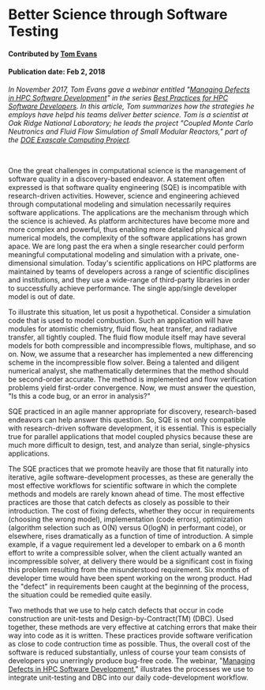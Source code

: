 # Better Science through Software Testing


#### Contributed by [Tom Evans](https://github.com/tmdelellis "Tom Evans GitHub Profile")

#### Publication date: Feb 2, 2018

*In November 2017, Tom Evans gave a webinar entitled "[Managing Defects in HPC Software Development](https://ideas-productivity.org/events/hpc-best-practices-webinars/#webinar012)" in the series [Best Practices for HPC Software Developers](https://ideas-productivity.org/events/hpc-best-practices-webinars/).  In this article, Tom summarizes how the strategies he employs have helpd his teams deliver better science.  Tom is a scientist at Oak Ridge National Laboratory; he leads the project "Coupled Monte Carlo Neutronics and Fluid Flow Simulation of Small Modular Reactors," part of the [DOE Exascale Computing Project](https://www.exascaleproject.org).*

<br>

One the great challenges in computational science is the management of
software quality in a discovery-based endeavor.  A statement often expressed
is that software quality engineering (SQE) is incompatible with
research-driven activities.  However, science and engineering achieved through
computational modeling and simulation necessarily requires software
applications.  The applications are the mechanism through which the science is
achieved.  As platform architectures have become more and more complex and
powerful, thus enabling more detailed physical and numerical models, the
complexity of the software applications has grown apace.  We are long past the
era when a single researcher could perform meaningful computational modeling
and simulation with a private, one-dimensional simulation.  Today's scientific
applications on HPC platforms are maintained by teams of developers across a
range of scientific disciplines and institutions, and they use a wide-range of
third-party libraries in order to successfully achieve performance.  The
single app/single developer model is out of date.

To illustrate this situation, let us posit a hypothetical.  Consider a
simulation code that is used to model combustion.  Such an application will
have modules for atomistic chemistry, fluid flow, heat transfer, and radiative
transfer, all tightly coupled.  The fluid flow module itself may have several
models for both compressible and incompressible flows, multiphase, and so on.
Now, we assume that a researcher has implemented a new differencing scheme in
the incompressible flow solver.  Being a talented and diligent numerical
analyst, she mathematically determines that the method should be second-order
accurate. The method is implemented and flow verification problems yield
first-order convergence.  Now, we must answer the question, "Is this a code
bug, or an error in analysis?"

SQE practiced in an agile manner appropriate for discovery, research-based
endeavors can help answer this question.  So, SQE is not only compatible with
research-driven software development, it is essential.  This is especially
true for parallel applications that model coupled physics because these are
much more difficult to design, test, and analyze than serial, single-physics
applications.

The SQE practices that we promote heavily are those that fit naturally into
iterative, agile software-development processes, as these are generally the
most effective workflows for scientific software in which the complete methods
and models are rarely known ahead of time.  The most effective practices are
those that catch defects as closely as possible to their introduction.  The
cost of fixing defects, whether they occur in requirements (choosing the wrong
model), implementation (code errors), optimization (algorithm selection such
as O(N) versus O(logN) in performant code), or elsewhere, rises dramatically
as a function of time of introduction.  A simple example, if a vague
requirement led a developer to embark on a 6 month effort to write a
compressible solver, when the client actually wanted an incompressible solver,
at delivery there would be a significant cost in fixing this problem resulting
from the misunderstood requirement.  Six months of developer time would have
been spent working on the wrong product.  Had the "defect" in requirements
been caught at the beginning of the process, the situation could be remedied
quite easily.

Two methods that we use to help catch defects that occur in code construction
are unit-tests and Design-by-Contract(TM) (DBC).  Used together, these methods
are very effective at catching errors that make their way into code as it is
written.  These practices provide software verification as close to code
contruction time as possible.  Thus, the overall cost of the software is
reduced substantially, unless of course your team consists of developers you
unerringly produce bug-free code.  The webinar, "[Managing Defects in HPC
Software Development](https://ideas-productivity.org/events/hpc-best-practices-webinars/#webinar012)," illustrates the processes we use to integrate
unit-testing and DBC into our daily code-development workflow.

<!---
Publish: No
Categories: reliability, planning
Topics: testing, requirements, design
Tags: bssw-blog-article
Level: 2
Prerequisites: default
Aggregate: none
--->
